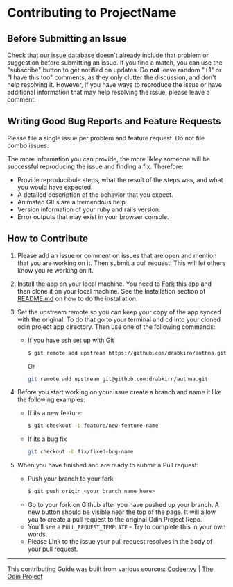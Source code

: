# Contributing to ProjectName

## Before Submitting an Issue
Check that [our issue database](https://github.com/drabkirn/authna/issues)
doesn't already include that problem or suggestion before submitting an issue.
If you find a match, you can use the "subscribe" button to get notified on
updates. Do **not** leave random "+1" or "I have this too" comments, as they
only clutter the discussion, and don't help resolving it. However, if you
have ways to reproduce the issue or have additional information that may help
resolving the issue, please leave a comment.

## Writing Good Bug Reports and Feature Requests
Please file a single issue per problem and feature request. Do not file combo issues.

The more information you can provide, the more likley someone will be successful reproducing the issue and finding a fix. Therefore:
* Provide reproducibule steps, what the result of the steps was, and what you would have expected.
* A detailed description of the behavior that you expect.
* Animated GIFs are a tremendous help.
* Version information of your ruby and rails version.
* Error outputs that may exist in your browser console.

## How to Contribute
1. Please add an issue or comment on issues that are open and mention that you are working on it. Then submit a pull request! This will let others know you're working on it.

2. Install the app on your local machine. You need to [Fork](https://help.github.com/articles/fork-a-repo/) this app and then clone it on your local machine. See the Installation section of [README.md](https://github.com/drabkirn/authna/blob/master/README.md) on how to do the installation.

3. Set the upstream remote so you can keep your copy of the app synced with the original. To do that go to your terminal and cd into your cloned odin project app directory. Then use one of the following commands:
    * If you have ssh set up with Git
      ```bash
      $ git remote add upstream https://github.com/drabkirn/authna.git
      ```
      Or
      ```bash
      git remote add upstream git@github.com:drabkirn/authna.git
      ```

4. Before you start working on your issue create a branch and name it like the following examples:
    * If its a new feature:
      ```bash
      $ git checkout -b feature/new-feature-name
      ```
    * If its a bug fix
      ```bash
      git checkout -b fix/fixed-bug-name
      ```

5. When you have finished and are ready to submit a Pull request:
    * Push your branch to your fork
      ```bash
      $ git push origin <your branch name here>
      ```
    * Go to your fork on Github after you have pushed up your branch. A new button should be visible near the top of the page. It will allow you to create a pull request to the original Odin Project Repo.
    * You'll see a `PULL_REQUEST_TEMPLATE` - Try to complete this in your own words.
    * Please Link to the issue your pull request resolves in the body of your pull request.


-----

This contributing Guide was built from various sources: [Codeenvy](https://github.com/codenvy/codenvy/blob/master/CONTRIBUTING.md) | [The Odin Project](https://github.com/TheOdinProject/theodinproject/wiki/Contributing-Guide)